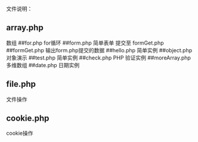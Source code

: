 文件说明：
## array.php
数组
##for.php
for循环
##form.php
简单表单 提交至 formGet.php
##formGet.php
输出form.php提交的数据
##hello.php
简单实例
##object.php
对象演示
##test.php
简单实例
##check.php
PHP 验证实例
##moreArray.php
多维数组
##date.php
日期实例
## file.php
文件操作
## cookie.php
cookie操作
